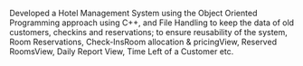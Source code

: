 Developed a Hotel Management System using the Object Oriented Programming approach using C++, and File Handling to keep the data of old customers, checkins and reservations; to ensure reusability of the system, Room Reservations, Check-InsRoom allocation & pricingView, Reserved RoomsView,  Daily Report View, Time Left of a Customer etc.
